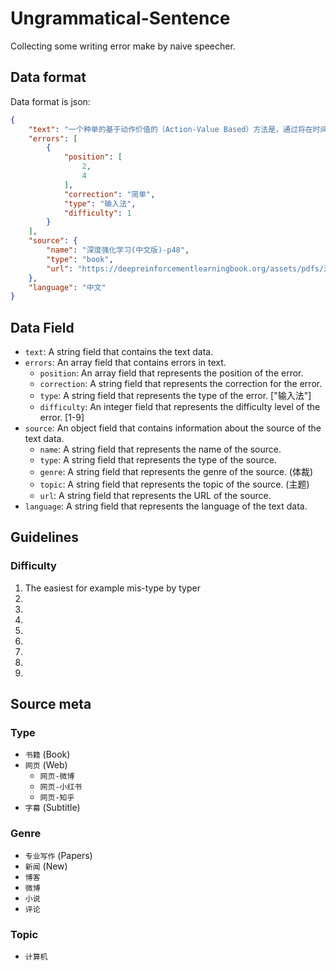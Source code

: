 # Ungrammatical-Sentence

Collecting some writing error make by naive speecher.


## Data format
Data format is json:
```json
{
    "text": "一个种单的基于动作价值的（Action-Value Based）方法是，通过将在时间 t 前选择动作 a 所获得的总体奖励除以这个动作被选择的次数来估算 Qt(a) 的值。",
    "errors": [
        {
            "position": [
                2,
                4
            ],
            "correction": "简单",
            "type": "输入法",
            "difficulty": 1
        }
    ],
    "source": {
        "name": "深度强化学习(中文版)-p48",
        "type": "book",
        "url": "https://deepreinforcementlearningbook.org/assets/pdfs/深度强化学习(中文版-彩色压缩).pdf"
    },
    "language": "中文"
}
```

## Data Field

+ `text`: A string field that contains the text data.
+ `errors`: An array field that contains errors in text.
  + `position`: An array field that represents the position of the error.
  + `correction`: A string field that represents the correction for the error.
  + `type`: A string field that represents the type of the error. ["输入法"]
  + `difficulty`: An integer field that represents the difficulty level of the error. [1-9]
+ `source`: An object field that contains information about the source of the text data.
  + `name`: A string field that represents the name of the source.
  + `type`: A string field that represents the type of the source.
  + `genre`: A string field that represents the genre of the source. (体裁)
  + `topic`: A string field that represents the topic of the source. (主题)
  + `url`: A string field that represents the URL of the source.
+ `language`: A string field that represents the language of the text data.

## Guidelines

### Difficulty
1. The easiest for example mis-type by typer
1. 
1. 
1. 
1. 
1. 
1. 
1. 
1. 

## Source meta
### Type
+ `书籍` (Book)
+ `网页` (Web)
  + `网页-微博`
  + `网页-小红书`
  + `网页-知乎`
+ `字幕` (Subtitle)

### Genre
+ `专业写作` (Papers)
+ `新闻` (New)
+ `博客`
+ `微博`
+ `小说`
+ `评论`

### Topic
+ `计算机`
